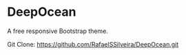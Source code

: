 # DeepOcean
A free responsive Bootstrap theme.

Git Clone: https://github.com/RafaelSSilveira/DeepOcean.git